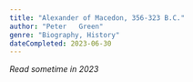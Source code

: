 ```yaml
---
title: "Alexander of Macedon, 356-323 B.C."
author: "Peter   Green"
genre: "Biography, History"
dateCompleted: 2023-06-30
---
```


*Read sometime in 2023*

